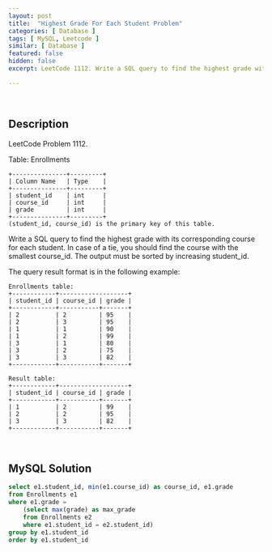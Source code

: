```yaml
---
layout: post
title:  "Highest Grade For Each Student Problem"
categories: [ Database ]
tags: [ MySQL, Leetcode ]
similar: [ Database ]
featured: false
hidden: false
excerpt: LeetCode 1112. Write a SQL query to find the highest grade with its corresponding course for each student. 

---
```


<br />

## Description

LeetCode Problem 1112. 

Table: Enrollments

```
+---------------+---------+
| Column Name   | Type    |
+---------------+---------+
| student_id    | int     |
| course_id     | int     |
| grade         | int     |
+---------------+---------+
(student_id, course_id) is the primary key of this table.
```

Write a SQL query to find the highest grade with its corresponding course for each student. In case of a tie, you should find the course with the smallest course_id. The output must be sorted by increasing student_id.

The query result format is in the following example:

```
Enrollments table:
+------------+-------------------+
| student_id | course_id | grade |
+------------+-----------+-------+
| 2          | 2         | 95    |
| 2          | 3         | 95    |
| 1          | 1         | 90    |
| 1          | 2         | 99    |
| 3          | 1         | 80    |
| 3          | 2         | 75    |
| 3          | 3         | 82    |
+------------+-----------+-------+

Result table:
+------------+-------------------+
| student_id | course_id | grade |
+------------+-----------+-------+
| 1          | 2         | 99    |
| 2          | 2         | 95    |
| 3          | 3         | 82    |
+------------+-----------+-------+
```

<br />

## MySQL Solution


```sql
select e1.student_id, min(e1.course_id) as course_id, e1.grade
from Enrollments e1
where e1.grade = 
    (select max(grade) as max_grade
    from Enrollments e2
    where e1.student_id = e2.student_id) 
group by e1.student_id
order by e1.student_id
```
